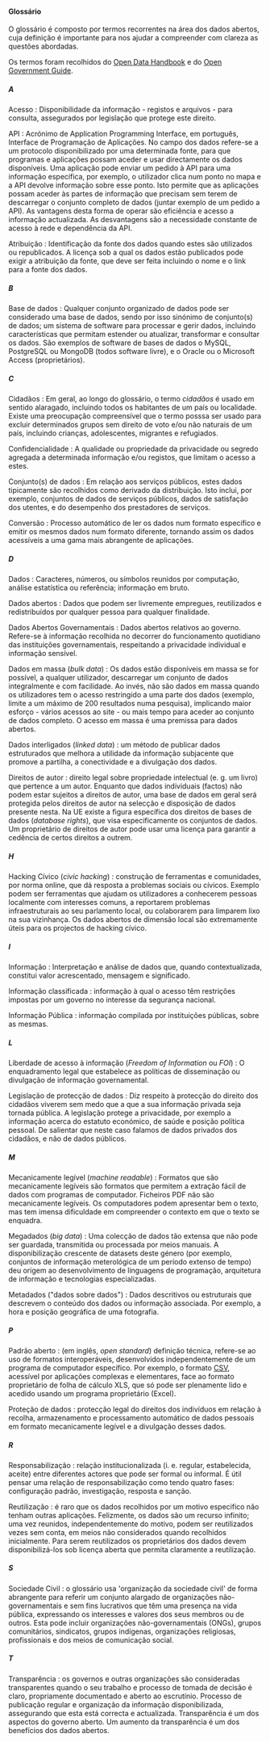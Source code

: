 #### Glossário

O glossário é composto por termos recorrentes na área dos dados abertos, cuja definição é importante para nos ajudar a compreender com clareza as questões abordadas. 

Os termos foram recolhidos do [Open Data Handbook](http://opendatahandbook.org/glossary/en) e do [Open Government Guide](http://www.opengovguide.com/glossary).


##### A


Acesso
:   Disponibilidade da informação - registos e arquivos - para consulta, assegurados por legislação que protege este direito.

API
:   Acrónimo de Application Programming Interface, em português, Interface de Programação de Aplicações. No campo dos dados refere-se a um protocolo disponibilizado por uma determinada fonte, para que programas e aplicações possam aceder e usar directamente os dados disponíveis. Uma aplicação pode enviar um pedido à API para uma informação específica, por exemplo, o utilizador clica num ponto no mapa e a API devolve informação sobre esse ponto. Isto permite que as aplicações possam aceder às partes de informação que precisam sem terem de descarregar o conjunto completo de dados (juntar exemplo de um pedido a API). As vantagens desta forma de operar são eficiência e acesso a informação actualizada. As desvantagens são a necessidade constante de acesso à rede e dependência da API.

Atribuição
:   Identificação da fonte dos dados quando estes são utilizados ou republicados. A licença sob a qual os dados estão publicados pode exigir a atribuição da fonte, que deve ser feita incluindo o nome e o link para a fonte dos dados.

##### B

Base de dados
:   Qualquer conjunto organizado de dados pode ser considerado uma base de dados, sendo por isso sinónimo de conjunto(s) de dados; um sistema de software para processar e gerir dados, incluindo características  que permitam estender ou atualizar, transformar e consultar os dados. São exemplos de software de bases de dados o MySQL, PostgreSQL ou MongoDB (todos software livre), e o Oracle ou o Microsoft Access (proprietários).


##### C

Cidadãos
:   Em geral, ao longo do glossário, o termo _cidadãos_ é usado em sentido alaragado, incluindo todos os habitantes de um país ou localidade. Existe uma preocupação compreensível que o termo posssa ser usado para excluir determinados grupos sem direito de voto e/ou não naturais de um país, incluindo crianças, adolescentes, migrantes e refugiados.

Confidencialidade
:   A qualidade ou propriedade da privacidade ou segredo  agregada a determinada informação e/ou registos, que limitam o acesso a estes. 

Conjunto(s) de dados
:   Em relação aos serviços públicos, estes dados tipicamente são recolhidos como derivado da distribuição. Isto inclui, por exemplo, conjuntos de dados de serviços públicos, dados de satisfação dos utentes, e do desempenho dos prestadores de serviços.

Conversão
:   Processo automático de ler os dados num formato específico e emitir os mesmos dados num formato diferente, tornando assim os dados acessíveis a uma gama mais abrangente de aplicações.

##### D

Dados
:   Caracteres, números, ou símbolos reunidos por computação, análise estatística ou referência; informação em bruto.  

Dados abertos
:   Dados que podem ser livremente empregues, reutilizados e redistribuídos por qualquer pessoa para qualquer finalidade. 

Dados Abertos Governamentais
:   Dados abertos relativos ao governo. Refere-se à informação recolhida no decorrer do funcionamento quotidiano das instituições governamentais, respeitando a privacidade individual e informação sensível. 

Dados em massa (_bulk data_)
:   Os dados estão disponíveis em massa se for possível, a qualquer utilizador, descarregar um conjunto de dados integralmente e com facilidade. Ao invés, não são dados em massa quando os utilizadores tem o acesso restringido a uma parte dos dados (exemplo, limite a um máximo de 200 resultados numa pesquisa), implicando maior esforço - vários acessos ao site - ou mais tempo para aceder ao conjunto de dados completo. O acesso em massa é uma premissa para dados abertos.

Dados interligados (_linked data_)
:   um método de publicar dados estruturados que melhora a utilidade da informação subjacente que promove a partilha, a conectividade e a divulgação dos dados. 

Direitos de autor
:   direito legal sobre propriedade intelectual (e. g. um livro) que pertence a um autor. Enquanto que dados individuais (factos) não podem estar sujeitos a direitos de autor, uma base de dados em geral será protegida pelos direitos de autor na selecção e disposição de dados presente nesta. Na UE existe a figura específica dos direitos de bases de dados (_database rights_), que visa especificamente os conjuntos de dados. Um proprietário de direitos de autor pode usar uma licença para garantir a cedência de certos direitos a outrem.

##### H

Hacking Cívico (_civic hacking_)
:   construção de ferramentas e comunidades, por norma online, que dá resposta a problemas sociais ou cívicos. Exemplo podem ser ferramentas que ajudam os utilizadores a conhecerem pessoas localmente com interesses comuns, a reportarem problemas infraestruturais ao seu parlamento local, ou colaborarem para limparem lixo na sua vizinhança. Os dados abertos de dimensão local são extremamente úteis para os projectos de hacking cívico.

##### I

Informação
:   Interpretação e análise de dados que, quando contextualizada, constitui valor acrescentado, mensagem e significado.

Informação classificada
:   informação à qual o acesso têm restrições impostas por um governo no interesse da segurança nacional.

Informação Pública
:   informação compilada por instituições públicas, sobre as mesmas.

##### L

Liberdade de acesso à informação (_Freedom of Information_ ou _FOI_) 
:   O enquadramento legal que estabelece as políticas de disseminação ou divulgação de informação governamental. 

Legislação de protecção de dados
:   Diz respeito à protecção do direito dos cidadãos viverem sem medo que a que a sua informação privada seja tornada pública. A legislação protege a privacidade, por exemplo a informação acerca do estatuto económico, de saúde e posição política pessoal. De salientar que neste caso falamos de dados privados dos cidadãos, e não de dados públicos.

##### M

Mecanicamente legível (_machine readable_)
:   Formatos que são mecanicamente legíveis são formatos que permitem a extração fácil de dados com programas de computador. Ficheiros PDF não são mecanicamente legíveis. Os computadores podem apresentar bem o texto, mas tem imensa dificuldade em compreender o contexto em que o texto se enquadra.  

Megadados (_big data_)
:   Uma colecção de dados tão extensa que não pode ser guardada, transmitida ou processada por meios manuais. A disponibilização crescente de datasets deste género (por exemplo, conjuntos de informação meterológica de um período extenso de tempo) deu origem ao desenvolvimento de linguagens de programação, arquitetura de informação e tecnologias especializadas.

Metadados ("dados sobre dados")
:   Dados descritivos ou estruturais que descrevem o conteúdo dos dados ou informação associada. Por exemplo, a hora e posição geográfica de uma fotografia. 

##### P

Padrão aberto
:   (em inglês, _open standard_) definição técnica, refere-se ao uso de formatos interoperáveis, desenvolvidos independentemente de um programa de computador específico. Por exemplo, o formato [CSV](https://pt.wikipedia.org/wiki/Comma-separated_values), acessível por aplicações complexas e elementares, face ao formato proprietário de folha de cálculo XLS, que só pode ser plenamente lido e acedido usando um programa proprietário (Excel). 

Proteção de dados
:   protecção legal do direitos dos indivíduos em relação à recolha, armazenamento e processamento automático de dados pessoais em formato mecanicamente legível e a divulgação desses dados. 

##### R

Responsabilização
:   relação institucionalizada (i. e. regular, estabelecida, aceite) entre diferentes actores que pode ser formal ou informal. É útil pensar uma relação de responsabilização como tendo quatro fases: configuração padrão, investigação, resposta e sanção.

Reutilização
:   é raro que os dados recolhidos por um motivo especifico não tenham outras aplicações. Felizmente, os dados são um recurso infinito; uma vez reunidos, independentemente do motivo, podem ser reutilizados vezes sem conta, em meios não considerados quando recolhidos inicialmente. Para serem reutilizados os proprietários dos dados devem disponibilizá-los sob licença aberta que permita claramente a reutilização.

##### S

Sociedade Civil
:   o glossário usa 'organização da sociedade civil' de forma abrangente para referir um conjunto alargado de organizações não-governamentais e sem fins lucrativos que têm uma presença na vida pública, expressando os interesses e valores dos seus membros ou de outros. Esta pode incluir organizações não-governamentais (ONGs), grupos comunitários, sindicatos, grupos indígenas, organizações religiosas, profissionais e dos meios de comunicação social.

##### T

Transparência
:   os governos e outras organizações são consideradas transparentes quando o seu trabalho e processo de tomada de decisão é claro, propriamente documentado e aberto ao escrutínio.  Processo de publicação regular e organização da informação disponibilizada, assegurando que esta está correcta e actualizada. Transparência é um dos aspectos do governo aberto. Um aumento da transparência é um dos benefícios dos dados abertos.

